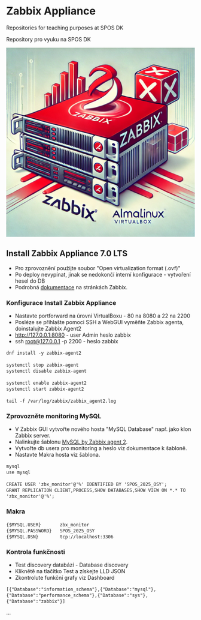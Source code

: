 # Zabbix Appliance
Repositories for teaching purposes at SPOS DK

Repository pro vyuku na SPOS DK

![Zabbix Appliance](../../Images/zabbix-appliance.png)

## Install Zabbix Appliance 7.0 LTS

- Pro zprovoznění použijte soubor "Open virtualization format (.ovf)"
- Po deploy nevypínat, jinak se nedokončí interní konfigurace - vytvoření hesel do DB
- Podrobná [dokumentace](https://www.zabbix.com/documentation/7.0/en/manual/appliance) na stránkách Zabbix.

### Konfigurace Install Zabbix Appliance

- Nastavte portforward na úrovni VirtualBoxu - 80 na 8080 a 22 na 2200
- Posléze se přihlašte pomoci SSH a WebGUI vyměňte Zabbix agenta, doinstalujte Zabbix Agent2
- http://127.0.0.1:8080 - user Admin heslo zabbix
- ssh root@127.0.0.1 -p 2200 - heslo zabbix

```console
dnf install -y zabbix-agent2

systemctl stop zabbix-agent
systemctl disable zabbix-agent

systemctl enable zabbix-agent2
systemctl start zabbix-agent2

tail -f /var/log/zabbix/zabbix_agent2.log
```

### Zprovozněte monitoring MySQL

- V Zabbix GUI vytvořte nového hosta "MySQL Database" např. jako klon Zabbix server.
- Nalinkujte šablonu [MySQL by Zabbix agent 2](https://git.zabbix.com/projects/ZBX/repos/zabbix/browse/templates/db/mysql_agent2).
- Vytvořte db usera pro monitoring a heslo viz dokumentace k šabloně.
- Nastavte Makra hosta viz šablona.

```console
mysql
use mysql

CREATE USER 'zbx_monitor'@'%' IDENTIFIED BY 'SPOS_2025_OSY';
GRANT REPLICATION CLIENT,PROCESS,SHOW DATABASES,SHOW VIEW ON *.* TO 'zbx_monitor'@'%';
```

### Makra

```console
{$MYSQL.USER}		zbx_monitor
{$MYSQL.PASSWORD}	SPOS_2025_OSY
{$MYSQL.DSN}		tcp://localhost:3306
```

### Kontrola funkčnosti

- Test discovery databází - Database discovery
- Kliknětě na tlačítko Test a získejte LLD JSON
- Zkontrolute funkční grafy viz Dashboard

```console
[{"Database":"information_schema"},{"Database":"mysql"},{"Database":"performance_schema"},{"Database":"sys"},{"Database":"zabbix"}]
```
...
